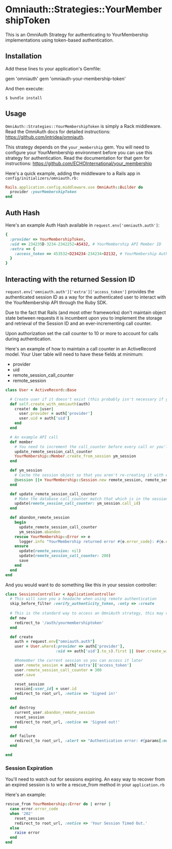 # Omniauth::Strategies::YourMembershipToken

This is an OmniAuth Strategy for authenticating to YourMembership implementations using token-based authentication.

## Installation

Add these lines to your application's Gemfile:

  gem 'omniauth'
  gem 'omniauth-your-membership-token'

And then execute:

    $ bundle install

## Usage

`OmniAuth::Strategies::YourMembershipToken` is simply a Rack middleware. Read the OmniAuth docs for detailed instructions: https://github.com/intridea/omniauth.

This strategy depends on the `your_membership` gem. You will need to configure your YourMembership environment before you can use this strategy for authentication. Read the documentation for that gem for instructions: https://github.com/ECHOInternational/your_membership

Here's a quick example, adding the middleware to a Rails app in `config/initializers/omniauth.rb:`

```RUBY
Rails.application.config.middleware.use OmniAuth::Builder do
  provider :yourMembershipToken
end
```

## Auth Hash

Here's an example Auth Hash available in `request.env['omniauth.auth']`:

```RUBY
{
  :provider => YourMembershipToken,
  :uid => 234235D-3234-2342252-AS432, # YourMembership API Member ID
  :extra => {
    :access_token => 453532-D234234-234234-D2132, # YourMembership Authenticated Session ID
  }
}
```

## Interacting with the returned Session ID

`request.env['omniauth.auth']['extra']['access_token']` provides the authenticated session ID as a way for the authenticated user to interact with the YourMembership API through the Ruby SDK.

Due to the fact that Rails (and most other frameworks) don't maintain object state between requests it is incumbent upon you to implement the storage and retrieval of the Session ID and an ever-incrementing call counter.

Upon authorization set the call counter to 10 or more to account for calls during authentication.

Here's an example of how to maintain a call counter in an ActiveRecord model. Your User table will need to have these fields at minimum:
+ provider
+ uid
+ remote_session_call_counter
+ remote_session

```RUBY
class User < ActiveRecord::Base

  # Create user if it doesn't exist (this probably isn't necessary if you're using Devise or another Auth Framework)
  def self.create_with_omniauth(auth)
    create! do |user|
      user.provider = auth['provider']
      user.uid = auth['uid']
    end
  end

  # An example API call
  def member
    # You need to increment the call_counter before every call or you'll get errors from YourMembership's API
    update_remote_session_call_counter
    YourMembership::Member.create_from_session ym_session
  end

  def ym_session
    # Cache the session object so that you aren't re-creating it with every call.
    @session ||= YourMembership::Session.new remote_session, remote_session_call_counter
  end

  def update_remote_session_call_counter
    # Make the database call_counter match that which is in the session object
    update(remote_session_call_counter: ym_session.call_id)
  end

  def abandon_remote_session
    begin
      update_remote_session_call_counter
      ym_session.abandon
    rescue YourMembership::Error => e
      logger.info "YourMembership returned error #{e.error_code}: #{e.error_description}"
    ensure
      update(remote_session: nil)
      update(remote_session_call_counter: 200)
      save
    end
  end
end
```

And you would want to do something like this in your session controller:

```RUBY
class SessionsController < ApplicationController
  # This will save you a headache when using remote authentication
  skip_before_filter :verify_authenticity_token, :only => :create
  
  # This is the standard way to access an OmniAuth strategy, this may change for your framework of choice.
  def new
    redirect_to '/auth/yourmembershiptoken'
  end

  def create
    auth = request.env["omniauth.auth"]
    user = User.where(:provider => auth['provider'],
                      :uid => auth['uid'].to_s).first || User.create_with_omniauth(auth)

    #Remember the current session so you can access it later
    user.remote_session = auth['extra']['access_token']
    user.remote_session_call_counter = 300
    user.save

    reset_session
    session[:user_id] = user.id
    redirect_to root_url, :notice => 'Signed in!'
  end

  def destroy
    current_user.abandon_remote_session
    reset_session
    redirect_to root_url, :notice => 'Signed out!'
  end

  def failure
    redirect_to root_url, :alert => "Authentication error: #{params[:message].humanize}"
  end

end
```

### Session Expiration

You'll need to watch out for sessions expiring. An easy way to recover from an expired session is to write a rescue_from method in your `application.rb`

Here's an example:

```Ruby
rescue_from YourMembership::Error do | error |
  case error.error_code
  when '202'
    reset_session
    redirect_to root_url, :notice => 'Your Session Timed Out.'
  else
    raise error
  end
end
```